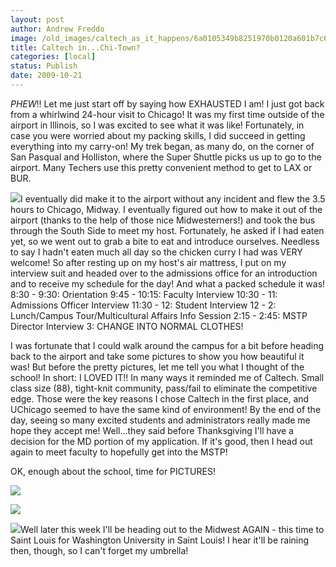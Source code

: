 ```yaml
---
layout: post
author: Andrew Freddo
image: /old_images/caltech_as_it_happens/6a0105349b8251970b0120a601b7c6970b.jpg
title: Caltech in...Chi-Town?
categories: [local]
status: Publish
date: 2009-10-21
---
```



*PHEW*!!
Let me just start off by saying how EXHAUSTED I am! I just got back from a whirlwind 24-hour visit to Chicago! It was my first time outside of the airport in Illinois, so I was excited to see what it was like! Fortunately, in case you were worried about my packing skills, I did succeed in getting everything into my carry-on!
My trek began, as many do, on the corner of San Pasqual and Holliston, where the Super Shuttle picks us up to go to the airport. Many Techers use this pretty convenient method to get to LAX or BUR.


![](/old_images/caltech_as_it_happens/6a0105349b8251970b0120a601cc7b970b.jpg)I eventually did make it to the airport without any incident and flew the 3.5 hours to Chicago, Midway. I eventually figured out how to make it out of the airport (thanks to the help of those nice Midwesterners!) and took the bus through the South Side to meet my host. Fortunately, he asked if I had eaten yet, so we went out to grab a bite to eat and introduce ourselves. Needless to say I hadn't eaten much all day so the chicken curry I had was VERY welcome!
So after resting up on my host's air mattress, I put on my interview suit and headed over to the admissions office for an introduction and to receive my schedule for the day! And what a packed schedule it was!
8:30 - 9:30: Orientation
9:45 - 10:15: Faculty Interview
10:30 - 11: Admissions Officer Interview
11:30 - 12: Student Interview
12 - 2: Lunch/Campus Tour/Multicultural Affairs Info Session
2:15 - 2:45: MSTP Director Interview
3: CHANGE INTO NORMAL CLOTHES!

I was fortunate that I could walk around the campus for a bit before heading back to the airport and take some pictures to show you how beautiful it was! But before the pretty pictures, let me tell you what I thought of the school! In short: I LOVED IT!! In many ways it reminded me of Caltech. Small class size (88), tight-knit community, pass/fail to eliminate the competitive edge. Those were the key reasons I chose Caltech in the first place, and UChicago seemed to have the same kind of environment! By the end of the day, seeing so many excited students and administrators really made me hope they accept me! Well...they said before Thanksgiving I'll have a decision for the MD portion of my application. If it's good, then I head out again to meet faculty to hopefully get into the MSTP!

OK, enough about the school, time for PICTURES!


![](/old_images/caltech_as_it_happens/6a0105349b8251970b0120a65d444b970c.jpg)

![](/old_images/caltech_as_it_happens/6a0105349b8251970b0120a607eef0970b.jpg)

![](/old_images/caltech_as_it_happens/6a0105349b8251970b0120a65f0b42970c.jpg)Well later this week I'll be heading out to the Midwest AGAIN - this time to Saint Louis for Washington University in Saint Louis! I hear it'll be raining then, though, so I can't forget my umbrella! 
